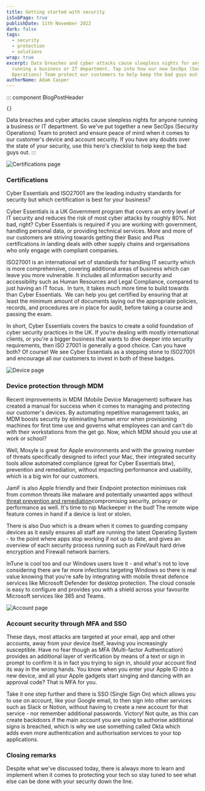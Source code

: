 ```yaml
---
title: Getting started with security
isSubPage: true
publishDate: 11th November 2022
dark: false
tags:
  - security
  - protection
  - solutions
wrap: true
excerpt: D﻿ata breaches and cyber attacks cause sleepless nights for anyone
  running a business or IT department. Tap into how our new SecOps (Security
  Operations) Team protect our customers to help keep the bad guys out.
authorName: Adam Casper
---
```

::: component BlogPostHeader
~~~
{}
~~~
D﻿ata breaches and cyber attacks cause sleepless nights for anyone running a business or IT department. So we've put together a new SecOps (Security Operations) Team to protect and ensure peace of mind when it comes to our customer's device and account security. If you have any doubts over the state of your security, use this hero's checklist to help keep the bad guys out.
:::

![Certifications page]( "Certifications")

### Certifications

Cyber Essentials and ISO27001 are the leading industry standards for security but which certification is best for your business? 

C﻿yber Essentials is a UK Government program that covers an entry level of IT security and reduces the risk of most cyber attacks by roughly 80%. Not bad, right? Cyber Essentials is required if you are working with government, handling personal data, or providing technical services. More and more of our customers are striving towards getting their Basic and Plus certifications in landing deals with other supply chains and organisations who only engage with compliant companies.

I﻿SO27001 is an international set of standards for handling IT security which is more comprehensive, covering additional areas of business which can leave you more vulnerable. It includes all information security and accessibility such as Human Resources and Legal Compliance, compared to just having an IT focus.  In turn, it takes much more time to build towards than Cyber Essentials.  We can help you get certified by ensuring that at least the minimum amount of documents laying out the appropriate policies, records, and procedures are in place for audit, before taking a course and passing the exam. 

In short, Cyber Essentials covers the basics to create a solid foundation of cyber security practices in the UK. If you’re dealing with mostly international clients, or you're a bigger business that wants to dive deeper into security requirements, then ISO 27001 is generally a good choice. Can you have both? Of course! We see Cyber Essentials as a stepping stone to ISO27001 and encourage all our customers to invest in both of these badges.

![Device page]( "Device")

### D﻿evice protection through MDM

R﻿ecent improvements in MDM (Mobile Device Management) software has created a manual for success when it comes to managing and protecting our customer's devices. By automating repetitive management tasks, an MDM boosts security by eliminating human error when provisioning machines for first time use and governs what employees can and can't do with their workstations from the get go. Now, which MDM should you use at work or school?

Well, Mosyle is great for Apple environments and with the growing number of threats specifically designed to infect your Mac, their integrated security tools allow automated compliance (great for Cyber Essentials btw), prevention and remediation, without impacting performance and usability, which is a big win for our customers.

J﻿amF is also Apple friendly and their Endpoint protection minimises risk from common threats like malware and potentially unwanted apps without [threat prevention and remediation](https://www.jamf.com/solutions/threat-prevention-remediation/)compromising security, privacy or performance as well. It's time to nip Mackeeper in the bud! The remote wipe feature comes in hand if a device is lost or stolen. 

T﻿here is also Duo which is a dream when it comes to guarding company devices as it easily ensures all staff are running the latest Operating System - to the point where apps stop working if not up to date, and gives an overview of each security process running such as FireVault hard drive encryption and Firewall network barriers.

InTune is cool too and our Windows users love it - and what's not to love considering there are far more infections targeting Windows so there is real value knowing that you're safe by integrating with mobile threat defence services like Microsoft Defender for desktop protection. The cloud console is easy to configure and provides you with a shield across your favourite Microsoft services like 365 and Teams.

![Account page]( "Account")

### A﻿ccount security through MFA and SSO

T﻿hese days, most attacks are targeted at your email, app and other accounts, away from your device itself, leaving you increasingly susceptible. Have no fear though as MFA (Multi-factor Authentication) provides an additional layer of verification by means of a text or sign in prompt to confirm it is in fact you trying to sign in, should your account find its way in the wrong hands. You know when you enter your Apple ID into a new device, and all your Apple gadgets start singing and dancing with an approval code? That is MFA for you. 

T﻿ake it one step further and there is SSO (Single Sign On) which allows you to use on account, like your Google email, to then sign into other services such as Slack or Notion, without having to create a new account for that service - nor remember additional passwords. Victory! Not quite, as this can create backdoors if the main account you are using to authorise additional signs is breached, which is why we use something called Okta which adds even more authentication and authorisation services to your top applications.



### C﻿losing remarks

Despite what we've discussed today, there is always more to learn and implement when it comes to protecting your tech so stay tuned to see what else can be done with your security down the line.